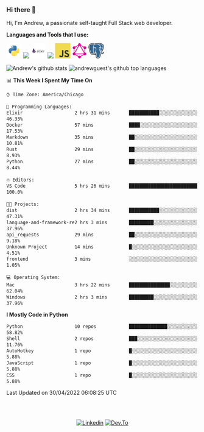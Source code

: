 ### Hi there 👋

Hi, I'm Andrew, a passionate self-taught Full Stack web developer.

**Languages and Tools that I use:**  

<code><img height="40" src="https://raw.githubusercontent.com/github/explore/80688e429a7d4ef2fca1e82350fe8e3517d3494d/topics/python/python.png"></code>
<code><img height="40" src="https://fastapi.tiangolo.com/img/logo-margin/logo-teal.png"></code>
<code><img height="40" src="https://raw.githubusercontent.com/github/explore/d106aa3f6fa091ab80ab5c8cf0d931baff3caaea/topics/elixir/elixir.png"></code>
<code><img height="40" src="https://img.stackshare.io/service/3262/-s9uoLIN.png"></code>
<code><img height="40" src="https://raw.githubusercontent.com/github/explore/80688e429a7d4ef2fca1e82350fe8e3517d3494d/topics/javascript/javascript.png"></code>
<code><img height="40" src="https://raw.githubusercontent.com/github/explore/5c058a388828bb5fde0bcafd4bc867b5bb3f26f3/topics/graphql/graphql.png"></code>
<code><img height="40" src="https://raw.githubusercontent.com/github/explore/80688e429a7d4ef2fca1e82350fe8e3517d3494d/topics/postgresql/postgresql.png"></code>

![Andrew's github stats](https://github-readme-stats.vercel.app/api?username=andrewguest&show_icons=true&theme=vue-dark&count_private=true)
<img height="180em" src="https://github-readme-stats.vercel.app/api/top-langs/?username=andrewguest&theme=vue-dark&layout=compact" alt="andrewguest's github top languages" />

<!--START_SECTION:waka-->
📊 **This Week I Spent My Time On** 

```text
⌚︎ Time Zone: America/Chicago

💬 Programming Languages: 
Elixir                   2 hrs 31 mins       ███████████░░░░░░░░░░░░░░   46.33% 
Docker                   57 mins             ████░░░░░░░░░░░░░░░░░░░░░   17.53% 
Markdown                 35 mins             ██░░░░░░░░░░░░░░░░░░░░░░░   10.81% 
Rust                     29 mins             ██░░░░░░░░░░░░░░░░░░░░░░░   8.93% 
Python                   27 mins             ██░░░░░░░░░░░░░░░░░░░░░░░   8.44%

🔥 Editors: 
VS Code                  5 hrs 26 mins       █████████████████████████   100.0%

🐱‍💻 Projects: 
dist                     2 hrs 34 mins       ███████████░░░░░░░░░░░░░░   47.31% 
language-and-framework-re2 hrs 3 mins        █████████░░░░░░░░░░░░░░░░   37.96% 
api_requests             29 mins             ██░░░░░░░░░░░░░░░░░░░░░░░   9.18% 
Unknown Project          14 mins             █░░░░░░░░░░░░░░░░░░░░░░░░   4.51% 
frontend                 3 mins              ░░░░░░░░░░░░░░░░░░░░░░░░░   1.05%

💻 Operating System: 
Mac                      3 hrs 22 mins       ███████████████░░░░░░░░░░   62.04% 
Windows                  2 hrs 3 mins        █████████░░░░░░░░░░░░░░░░   37.96%

```

**I Mostly Code in Python** 

```text
Python                   10 repos            ██████████████░░░░░░░░░░░   58.82% 
Shell                    2 repos             ███░░░░░░░░░░░░░░░░░░░░░░   11.76% 
AutoHotkey               1 repo              █░░░░░░░░░░░░░░░░░░░░░░░░   5.88% 
JavaScript               1 repo              █░░░░░░░░░░░░░░░░░░░░░░░░   5.88% 
CSS                      1 repo              █░░░░░░░░░░░░░░░░░░░░░░░░   5.88%

```



 Last Updated on 30/04/2022 06:08:25 UTC
<!--END_SECTION:waka-->

<br><br>
<p align="center">
   <a href="https://www.linkedin.com/in/andrew-guest-a891759a" target="_blank"><img src="https://img.shields.io/badge/LinkedIn-0077B5?style=for-the-badge&logo=linkedin&logoColor=white" alt="Linkedin"></a>
  <a href="https://dev.to/aguest" target="_blank"><img src="https://img.shields.io/badge/Dev.to-0A0A0A?style=for-the-badge&logo=dev%2Eto&logoColor=white" alt="Dev.To"></a>
</p>
